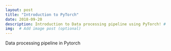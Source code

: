 ```yaml
---
layout: post
title: "Introduction to PyTorch"
date: 2018-09-20
description: Introduction to Data processing pipeline using PyTorch! # Add post description (optional)
img:  # Add image post (optional)
---
```


Data processing pipeline in Pytorch
